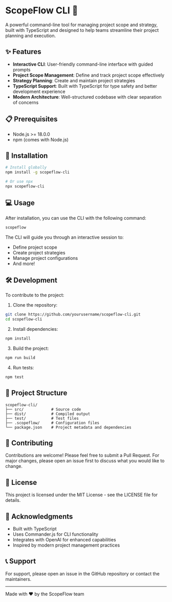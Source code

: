 # ScopeFlow CLI 🚀

A powerful command-line tool for managing project scope and strategy, built with TypeScript and designed to help teams streamline their project planning and execution.

## ✨ Features

- **Interactive CLI**: User-friendly command-line interface with guided prompts
- **Project Scope Management**: Define and track project scope effectively
- **Strategy Planning**: Create and maintain project strategies
- **TypeScript Support**: Built with TypeScript for type safety and better development experience
- **Modern Architecture**: Well-structured codebase with clear separation of concerns

## 📋 Prerequisites

- Node.js >= 18.0.0
- npm (comes with Node.js)

## 🚀 Installation

```bash
# Install globally
npm install -g scopeflow-cli

# Or use npx
npx scopeflow-cli
```

## 💻 Usage

After installation, you can use the CLI with the following command:

```bash
scopeflow
```

The CLI will guide you through an interactive session to:
- Define project scope
- Create project strategies
- Manage project configurations
- And more!

## 🛠️ Development

To contribute to the project:

1. Clone the repository:
```bash
git clone https://github.com/yourusername/scopeflow-cli.git
cd scopeflow-cli
```

2. Install dependencies:
```bash
npm install
```

3. Build the project:
```bash
npm run build
```

4. Run tests:
```bash
npm test
```

## 📁 Project Structure

```
scopeflow-cli/
├── src/            # Source code
├── dist/           # Compiled output
├── test/           # Test files
├── .scopeflow/     # Configuration files
└── package.json    # Project metadata and dependencies
```

## 🤝 Contributing

Contributions are welcome! Please feel free to submit a Pull Request. For major changes, please open an issue first to discuss what you would like to change.

## 📝 License

This project is licensed under the MIT License - see the LICENSE file for details.

## 🙏 Acknowledgments

- Built with TypeScript
- Uses Commander.js for CLI functionality
- Integrates with OpenAI for enhanced capabilities
- Inspired by modern project management practices

## 📞 Support

For support, please open an issue in the GitHub repository or contact the maintainers.

---

Made with ❤️ by the ScopeFlow team 